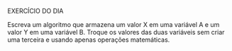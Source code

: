 EXERCÍCIO DO DIA

Escreva um algoritmo que armazena um valor X em uma variável A e um valor Y em uma variável B. Troque os valores das duas variáveis sem criar uma terceira e usando apenas operações matemáticas.
